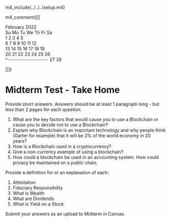 m4_include(../../../setup.m4)

m4_comment([[[

   February 2022      
Su Mo Tu We Th Fr Sa  
       1  2  3  4  5  
 6  7  8  9 10 11 12  
13 14 15 16 17 18 19  
20 21 22 23 24 25 26  
    ^--------------------
27 28                 
                      
]]])

# Midterm Test - Take Home

Provide short answers.
Answers should be at least 1 paragraph long - but less than 2 pages for each question.

1. What are the key factors that would cause you to use a Blockchain or cause you to decide not to use a Blockchain?
2. Explain why Blockchain is an important technology and why people think (Garter for example) that it will be 3% of the world economy in 20 years?
3. How is a Blockchain used in a cryptocurrency?
5. Give a non-currency example of using a blockchain?
5. How could a blockchain be used in an accounting system.  How could privacy be maintained on a public chain.

Provide a definition for  or an explanation of each:

1. Attestation
2. Fiduciary Responsibility
3. What is Wealth
4. What are Dividends
5. What is Yield on a Stock

Submit your answers as an upload to Midterm in Canvas.

